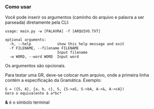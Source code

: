 ### Como usar

Você pode inserir os argumentos (caminho do arquivo e palavra a ser parseada) diretamente pela CLI:
```
usage: main.py -w [PALAVRA] -f [ARQUIVO.TXT]

optional arguments:
  -h, --help            show this help message and exit
  -f FILENAME, --filename FILENAME
                        Input filename
  -w WORD, --word WORD  Input word
```
Os argumentos são opcionais.


Para testar uma GR, deve-se colocar num arquivo, onde a primeira linha contém a especificação da Gramática.
Exemplo:
```
G = ({S, A}, {a, b, c}, S, {S->aS, S->bA, A->&, A->cA})
Gera o equivalente à a*bc* 
``` 

**&** é o símbolo terminal
